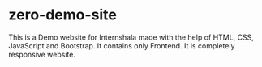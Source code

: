 # zero-demo-site
This is a Demo website for Internshala made with the help of HTML, CSS, JavaScript and Bootstrap. It contains only Frontend. It is completely responsive website.
